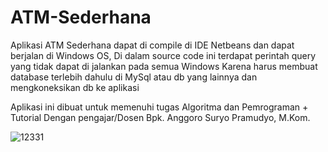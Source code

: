 # ATM-Sederhana
Aplikasi ATM Sederhana dapat di compile di IDE Netbeans dan dapat berjalan di Windows OS,
Di dalam source code ini terdapat perintah query yang tidak dapat di jalankan pada semua Windows
Karena harus membuat database terlebih dahulu di MySql atau db yang lainnya dan mengkoneksikan db ke aplikasi

Aplikasi ini dibuat untuk memenuhi tugas Algoritma dan Pemrograman + Tutorial
Dengan pengajar/Dosen Bpk. Anggoro Suryo Pramudyo, M.Kom.

![12331](https://user-images.githubusercontent.com/95891466/145505974-6881ef67-d5a5-4e47-84ff-b44fa1446bd6.png)
